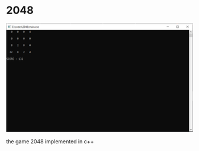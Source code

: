 # 2048
![alt text](https://github.com/AloxGit/2048/blob/master/screenshot/Capture.PNG?raw=true)

the game 2048 implemented in c++
